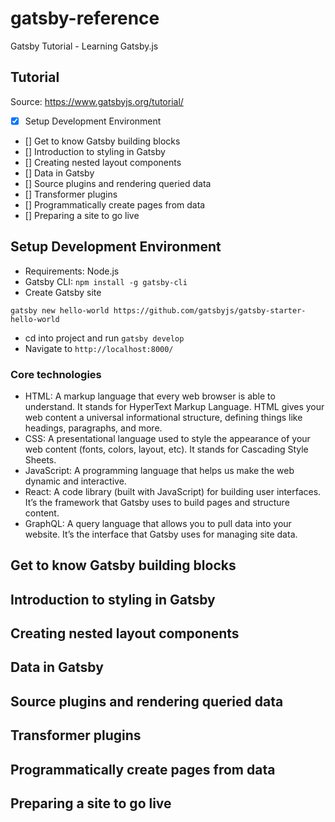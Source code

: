 # gatsby-reference

Gatsby Tutorial - Learning Gatsby.js

## Tutorial

Source: https://www.gatsbyjs.org/tutorial/

- [x] Setup Development Environment
- [] Get to know Gatsby building blocks
- [] Introduction to styling in Gatsby
- [] Creating nested layout components
- [] Data in Gatsby
- [] Source plugins and rendering queried data
- [] Transformer plugins
- [] Programmatically create pages from data
- [] Preparing a site to go live

## Setup Development Environment

- Requirements: Node.js
- Gatsby CLI: `npm install -g gatsby-cli`
- Create Gatsby site

```
gatsby new hello-world https://github.com/gatsbyjs/gatsby-starter-hello-world
```

- cd into project and run `gatsby develop`
- Navigate to `http://localhost:8000/`

### Core technologies

- HTML: A markup language that every web browser is able to understand. It stands for HyperText Markup Language. HTML gives your web content a universal informational structure, defining things like headings, paragraphs, and more.
- CSS: A presentational language used to style the appearance of your web content (fonts, colors, layout, etc). It stands for Cascading Style Sheets.
- JavaScript: A programming language that helps us make the web dynamic and interactive.
- React: A code library (built with JavaScript) for building user interfaces. It’s the framework that Gatsby uses to build pages and structure content.
- GraphQL: A query language that allows you to pull data into your website. It’s the interface that Gatsby uses for managing site data.

## Get to know Gatsby building blocks

## Introduction to styling in Gatsby

## Creating nested layout components

## Data in Gatsby

## Source plugins and rendering queried data

## Transformer plugins

## Programmatically create pages from data

## Preparing a site to go live
